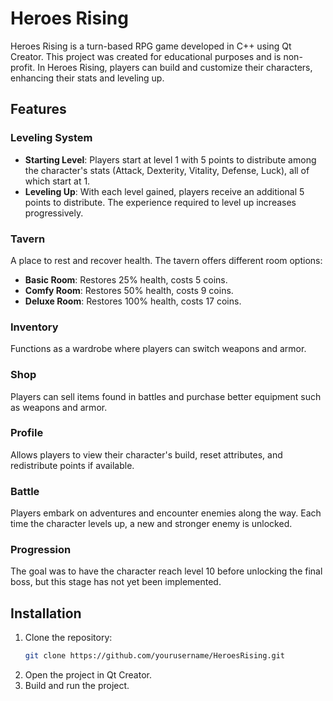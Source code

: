 # Heroes Rising

Heroes Rising is a turn-based RPG game developed in C++ using Qt Creator. This project was created for educational purposes and is non-profit. In Heroes Rising, players can build and customize their characters, enhancing their stats and leveling up.

## Features

### Leveling System
- **Starting Level**: Players start at level 1 with 5 points to distribute among the character's stats (Attack, Dexterity, Vitality, Defense, Luck), all of which start at 1.
- **Leveling Up**: With each level gained, players receive an additional 5 points to distribute. The experience required to level up increases progressively.

### Tavern
A place to rest and recover health. The tavern offers different room options:
- **Basic Room**: Restores 25% health, costs 5 coins.
- **Comfy Room**: Restores 50% health, costs 9 coins.
- **Deluxe Room**: Restores 100% health, costs 17 coins.

### Inventory
Functions as a wardrobe where players can switch weapons and armor.

### Shop
Players can sell items found in battles and purchase better equipment such as weapons and armor.

### Profile
Allows players to view their character's build, reset attributes, and redistribute points if available.

### Battle
Players embark on adventures and encounter enemies along the way. Each time the character levels up, a new and stronger enemy is unlocked.

### Progression
The goal was to have the character reach level 10 before unlocking the final boss, but this stage has not yet been implemented.

## Installation
1. Clone the repository:
   ```bash
   git clone https://github.com/yourusername/HeroesRising.git
   ```
2. Open the project in Qt Creator.
3. Build and run the project.
